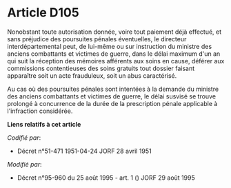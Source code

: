 # Article D105

Nonobstant toute autorisation donnée, voire tout paiement déjà effectué, et sans préjudice des poursuites pénales
éventuelles, le directeur interdépartemental peut, de lui-même ou sur instruction du ministre des anciens combattants et
victimes de guerre, dans le délai maximum d'un an qui suit la réception des mémoires afférents aux soins en cause, déférer
aux commissions contentieuses des soins gratuits tout dossier faisant apparaître soit un acte frauduleux, soit un abus
caractérisé.

Au cas où des poursuites pénales sont intentées à la demande du ministre des anciens combattants et victimes de guerre, le
délai susvisé se trouve prolongé à concurrence de la durée de la prescription pénale applicable à l'infraction considérée.

**Liens relatifs à cet article**

_Codifié par_:

  - Décret n°51-471 1951-04-24 JORF 28 avril 1951

_Modifié par_:

  - Décret n°95-960 du 25 août 1995 - art. 1 () JORF 29 août 1995
